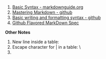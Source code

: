 1. [Basic Syntax - markdownguide.org](https://www.markdownguide.org/basic-syntax)
1. [Mastering Markdown - github](https://guides.github.com/features/mastering-markdown/)
1. [Basic writing and formatting syntax - github](https://help.github.com/en/articles/basic-writing-and-formatting-syntax)
1. [Github Flavored MarkDown Spec](https://github.github.com/gfm/)



**Other Notes**

1. New line inside a table: <br>
1. Escape character for | in a table: \
1. 
